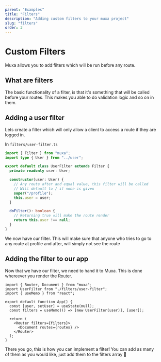 ```yaml
---
parent: "Examples"
title: "Filters"
description: "Adding custom filters to your muxa project"
slug: "filters"
order: 3
---
```


# Custom Filters

Muxa allows you to add filters which will be run before any route.

## What are filters

The basic functionality of a filter, is that it's something that will be called
before your routes. This makes you able to do validation logic and so on in
them.

## Adding a user filter

Lets create a filter which will only allow a client to access a route if they
are logged in.

In `filters/user-filter.ts`

```ts
import { Filter } from "muxa";
import type { User } from "../user";

export default class UserFilter extends Filter {
  private readonly user: User;

  constructor(user: User) {
    // Any route after and equal value, this filter will be called
    // Will default to / if none is given
    super("/profile");
    this.user = user;
  }

  doFilter(): boolean {
    // Returning true will make the route render
    return this.user !== null;
  }
}
```

We now have our filter. This will make sure that anyone who tries to go to any
route at profile and after, will simply not see the route

## Adding the filter to our app

Now that we have our filter, we need to hand it to Muxa. This is done whereever
you render the Router.

```tsx
import { Router, Document } from "muxa";
import UserFilter from "./filters/user-filter";
import { useMemo } from "react";

export default function App() {
  const [user, setUser] = useState(null);
  const filters = useMemo(() => [new UserFilter(user)], [user]);

  return (
    <Router filters={filters}>
      <Document routes={routes} />
    </Router>
  );
}
```

There you go, this is how you can implement a filter! You can add as many of
them as you would like, just add them to the filters array 💪
